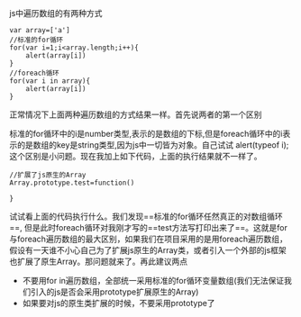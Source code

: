 js中遍历数组的有两种方式

```
var array=['a']
//标准的for循环
for(var i=1;i<array.length;i++){
    alert(array[i])
}
//foreach循环
for(var i in array){
    alert(array[i])
}
```
正常情况下上面两种遍历数组的方式结果一样。首先说两者的第一个区别

标准的for循环中的i是number类型,表示的是数组的下标,但是foreach循环中的i表示的是数组的key是string类型,因为js中一切皆为对象。自己试试 alert(typeof i);这个区别是小问题。现在我加上如下代码，上面的执行结果就不一样了。

```
//扩展了js原生的Array
Array.prototype.test=function()
 
}
```
试试看上面的代码执行什么。我们发现==标准的for循环任然真正的对数组循环==, 但是此时foreach循环对我刚才写的==test方法写打印出来了==。这就是for与foreach遍历数组的最大区别，如果我们在项目采用的是用foreach遍历数组，假设有一天谁不小心自己为了扩展js原生的Array类，或者引入一个外部的js框架也扩展了原生Array。那问题就来了。再此建议两点

- 不要用for in遍历数组，全部统一采用标准的for循环变量数组(我们无法保证我们引入的js是否会采用prototype扩展原生的Array)
- 如果要对js的原生类扩展的时候，不要采用prototype了